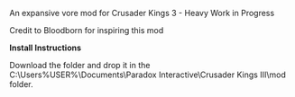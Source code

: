 An expansive vore mod for Crusader Kings 3 - Heavy Work in Progress

Credit to Bloodborn for inspiring this mod

**Install Instructions**

Download the folder and drop it in the C:\Users\%USER%\Documents\Paradox Interactive\Crusader Kings III\mod folder.
